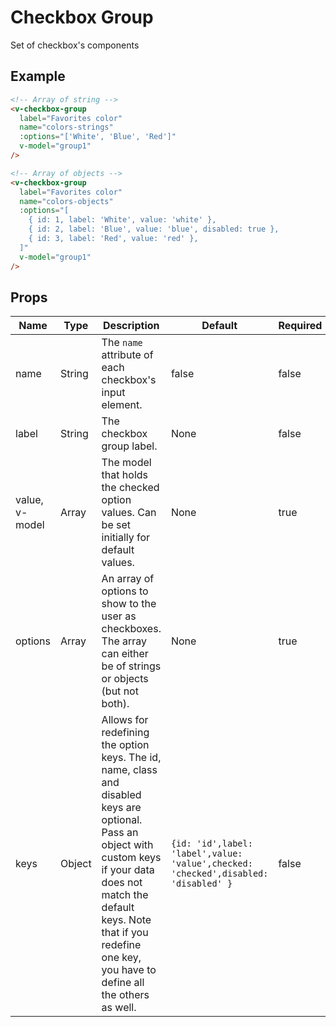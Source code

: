 # Checkbox Group
Set of checkbox's components

## Example
<div class="p-3 border rounded-2 my-3">
  <v-checkbox-group
    class="mb-3"
    label="Favorites color"
    name="colors"
    :options="['White', 'Blue', 'Red']"
    v-model="group1"
  />
  <v-checkbox-group
    label="Favorites color"
    name="colors-objects"
    :options="[
      { id: 1, label: 'White', value: 'white' },
      { id: 2, label: 'Blue', value: 'blue', disabled: true },
      { id: 3, label: 'Red', value: 'red' },
    ]"
    v-model="group2"
  />
</div>


```html
<!-- Array of string -->
<v-checkbox-group
  label="Favorites color"
  name="colors-strings"
  :options="['White', 'Blue', 'Red']"
  v-model="group1"
/>

<!-- Array of objects -->
<v-checkbox-group
  label="Favorites color"
  name="colors-objects"
  :options="[
    { id: 1, label: 'White', value: 'white' },
    { id: 2, label: 'Blue', value: 'blue', disabled: true },
    { id: 3, label: 'Red', value: 'red' },
  ]"
  v-model="group1"
/>
```

## Props
Name       | Type     | Description | Default | Required
---------- | -------- | ----------- | ------- | --------
name       | String   | The `name` attribute of each checkbox's input element. | false   | false
label      | String   | The checkbox group label. | None   | false
value, v-model | Array | The model that holds the checked option values. Can be set initially for default values. | None | true
options    | Array | An array of options to show to the user as checkboxes. The array can either be of strings or objects (but not both). | None | true
keys       | Object | Allows for redefining the option keys. The id, name, class and disabled keys are optional. Pass an object with custom keys if your data does not match the default keys. Note that if you redefine one key, you have to define all the others as well. | `{id: 'id',label: 'label',value: 'value',checked: 'checked',disabled: 'disabled' }` | false

<script>
export default {
  data() {
    return { group1: [], group2: [] };
  },
};
</script>
